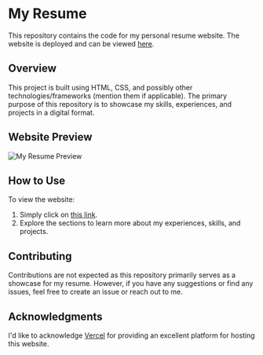 # My Resume

This repository contains the code for my personal resume website. The website is deployed and can be viewed [here](https://my-resume-seven-neon.vercel.app).

## Overview

This project is built using HTML, CSS, and possibly other technologies/frameworks (mention them if applicable). The primary purpose of this repository is to showcase my skills, experiences, and projects in a digital format.

## Website Preview

![My Resume Preview](/preview-resume.png)

## How to Use

To view the website:

1. Simply click on [this link](https://my-resume-seven-neon.vercel.app).
2. Explore the sections to learn more about my experiences, skills, and projects.

## Contributing

Contributions are not expected as this repository primarily serves as a showcase for my resume. However, if you have any suggestions or find any issues, feel free to create an issue or reach out to me.

## Acknowledgments

I'd like to acknowledge [Vercel](https://vercel.com/) for providing an excellent platform for hosting this website.
